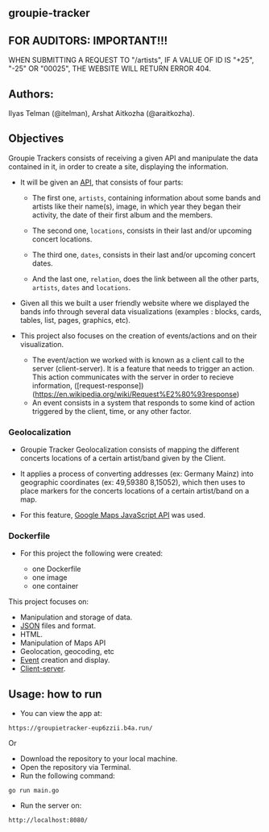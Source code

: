 ## groupie-tracker

## FOR AUDITORS: IMPORTANT!!!

WHEN SUBMITTING A REQUEST TO "/artists", IF A VALUE OF ID IS "+25", "-25" OR "00025", THE WEBSITE WILL RETURN ERROR 404.

## Authors:

Ilyas Telman (@itelman), Arshat Aitkozha (@araitkozha).

## Objectives

Groupie Trackers consists of receiving a given API and manipulate the data contained in it, in order to create a site, displaying the information.

- It will be given an [API](https://groupietrackers.herokuapp.com/api), that consists of four parts:

  - The first one, `artists`, containing information about some bands and artists like their name(s), image, in which year they began their activity, the date of their first album and the members.

  - The second one, `locations`, consists in their last and/or upcoming concert locations.

  - The third one, `dates`, consists in their last and/or upcoming concert dates.

  - And the last one, `relation`, does the link between all the other parts, `artists`, `dates` and `locations`.

- Given all this we built a user friendly website where we displayed the bands info through several data visualizations (examples : blocks, cards, tables, list, pages, graphics, etc).

- This project also focuses on the creation of events/actions and on their visualization.

  - The event/action we worked with is known as a client call to the server (client-server). It is a feature that needs to trigger an action. This action communicates with the server in order to recieve information, ([request-response])(https://en.wikipedia.org/wiki/Request%E2%80%93response)
  - An event consists in a system that responds to some kind of action triggered by the client, time, or any other factor.

### Geolocalization

- Groupie Tracker Geolocalization consists of mapping the different concerts locations of a certain artist/band given by the Client.

- It applies a process of converting addresses (ex: Germany Mainz) into geographic coordinates (ex: 49,59380 8,15052), which then uses to place markers for the concerts locations of a certain artist/band on a map.

- For this feature, [Google Maps JavaScript API](https://developers.google.com/maps/documentation/javascript/) was used.

### Dockerfile

- For this project the following were created:

    - one Dockerfile
    - one image
    - one container

This project focuses on:

- Manipulation and storage of data.
- [JSON](https://www.json.org/json-en.html) files and format.
- HTML.
- Manipulation of Maps API
- Geolocation, geocoding, etc
- [Event](https://developer.mozilla.org/en-US/docs/Learn/JavaScript/Building_blocks/Events) creation and display.
- [Client-server](https://developer.mozilla.org/en-US/docs/Learn/Server-side/First_steps/Client-Server_overview).

## Usage: how to run

- You can view the app at:
```console
https://groupietracker-eup6zzii.b4a.run/
```

Or

- Download the repository to your local machine.
- Open the repository via Terminal.
- Run the following command:
```console
go run main.go
```
- Run the server on:
```console
http://localhost:8080/
```
